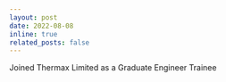 ```yaml
---
layout: post
date: 2022-08-08
inline: true
related_posts: false
---
```


Joined Thermax Limited as a Graduate Engineer Trainee
